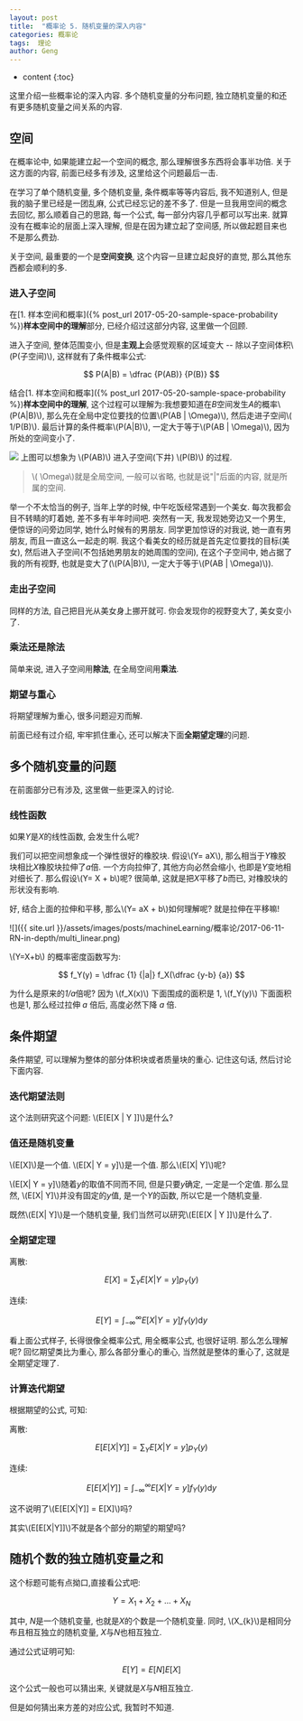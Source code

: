 ```yaml
---
layout: post
title:  "概率论 5. 随机变量的深入内容"
categories: 概率论
tags:  理论
author: Geng
---
```


* content
{:toc}


这里介绍一些概率论的深入内容. 多个随机变量的分布问题, 独立随机变量的和还有更多随机变量之间关系的内容. 

## 空间
在概率论中, 如果能建立起一个空间的概念, 那么理解很多东西将会事半功倍. 关于这方面的内容, 前面已经多有涉及, 这里给这个问题最后一击.






在学习了单个随机变量, 多个随机变量, 条件概率等等内容后, 我不知道别人, 但是我的脑子里已经是一团乱麻, 公式已经忘记的差不多了. 但是一旦我用空间的概念去回忆, 那么顺着自己的思路, 每一个公式, 每一部分内容几乎都可以写出来. 就算没有在概率论的层面上深入理解, 但是在因为建立起了空间感, 所以做起题目来也不是那么费劲. 

关于空间, 最重要的一个是**空间变换**, 这个内容一旦建立起良好的直觉, 那么其他东西都会顺利的多. 

### 进入子空间

在[1. 样本空间和概率]({% post_url 2017-05-20-sample-space-probability %})**样本空间中的理解**部分, 已经介绍过这部分内容, 这里做一个回顾. 

进入子空间, 整体范围变小, 但是**主观上**会感觉观察的区域变大 -- 除以子空间体积\\(P(子空间)\\), 这样就有了条件概率公式:

$$ P(A|B) = \dfrac {P(AB)} {P(B)} $$

结合[1. 样本空间和概率]({% post_url 2017-05-20-sample-space-probability %})**样本空间中的理解**, 这个过程可以理解为:我想要知道在*B*空间发生*A*的概率\\(P(A\|B)\\), 那么先在全局中定位要找的位置\\(P(AB \| \Omega)\\), 然后走进子空间\\( 1/P(B)\\). 最后计算的条件概率\\(P(A\|B)\\), 一定大于等于\\(P(AB \| \Omega)\\), 因为所处的空间变小了. 

![](http://photocdn.sohu.com/20160924/Img469074935.jpeg)
上图可以想象为 \\(P(AB)\\) 进入子空间(下井) \\(P(B)\\) 的过程.

> \\( \Omega\\)就是全局空间, 一般可以省略, 也就是说"\|"后面的内容, 就是所属的空间.

举一个不太恰当的例子, 当年上学的时候, 中午吃饭经常遇到一个美女. 每次我都会目不转睛的盯着她, 差不多有半年时间吧. 突然有一天, 我发现她旁边又一个男生, 便惊讶的问旁边同学, 她什么时候有的男朋友. 同学更加惊讶的对我说, 她一直有男朋友, 而且一直这么一起走的啊. 我这个看美女的经历就是首先定位要找的目标(美女), 然后进入子空间(不包括她男朋友的她周围的空间), 在这个子空间中, 她占据了我的所有视野, 也就是变大了(\\(P(A\|B)\\), 一定大于等于\\(P(AB \| \Omega)\\)). 

### 走出子空间
同样的方法, 自己把目光从美女身上挪开就可. 你会发现你的视野变大了, 美女变小了. 

### 乘法还是除法
简单来说, 进入子空间用**除法**, 在全局空间用**乘法**.

### 期望与重心
将期望理解为重心, 很多问题迎刃而解.

前面已经有过介绍, 牢牢抓住重心, 还可以解决下面**全期望定理**的问题.

## 多个随机变量的问题

在前面部分已有涉及, 这里做一些更深入的讨论.

### 线性函数

如果*Y*是*X*的线性函数, 会发生什么呢?

我们可以把空间想象成一个弹性很好的橡胶块. 假设\\(Y= aX\\), 那么相当于*Y*橡胶块相比*X*橡胶块拉伸了*a*倍. 一个方向拉伸了, 其他方向必然会缩小, 也即是*Y*变地相对细长了. 那么假设\\(Y= X + b\\)呢? 很简单, 这就是把*X*平移了*b*而已, 对橡胶块的形状没有影响.

好, 结合上面的拉伸和平移, 那么\\(Y= aX + b\\)如何理解呢? 就是拉伸在平移嘛!

![]({{ site.url }}/assets/images/posts/machineLearning/概率论/2017-06-11-RN-in-depth/multi_linear.png)

\\(Y=X+b\\) 的概率密度函数写为:

$$ f_Y(y) = \dfrac {1} {|a|} f_X(\dfrac {y-b} {a}) $$

为什么是原来的*1/a*倍呢? 因为 \\(f_X(x)\\) 下面围成的面积是 1, \\(f_Y(y)\\) 下面面积也是1, 那么经过拉伸 *a* 倍后, 高度必然下降 *a* 倍. 

## 条件期望
条件期望, 可以理解为整体的部分体积块或者质量块的重心. 记住这句话, 然后讨论下面内容.

### 迭代期望法则
这个法则研究这个问题: \\(E[E[X \| Y ]]\\)是什么?

### 值还是随机变量
\\(E[X]\\)是一个值. \\(E[X\| Y = y]\\)是一个值. 那么\\(E[X\| Y]\\)呢?

\\(E[X\| Y = y]\\)随着*y*的取值不同而不同, 但是只要*y*确定, 一定是一个定值. 那么显然, \\(E[X\| Y]\\)并没有固定的*y*值, 是一个*Y*的函数, 所以它是一个随机变量. 

既然\\(E[X\| Y]\\)是一个随机变量, 我们当然可以研究\\(E[E[X \| Y ]]\\)是什么了.

### 全期望定理
离散:

$$ E[X]  = \sum_Y E[X | Y = y ] p_Y(y)   $$

连续:

$$ E[Y]  = \int_{-\infty} ^{\infty} E[X | Y = y ] f_Y(y)\mathrm{d}y   $$

看上面公式样子, 长得很像全概率公式, 用全概率公式, 也很好证明. 那么怎么理解呢? 回忆期望类比为重心, 那么各部分重心的重心, 当然就是整体的重心了, 这就是全期望定理了.

### 计算迭代期望
根据期望的公式, 可知:

离散:

$$ E[E[X | Y ]]  = \sum_Y E[X | Y = y ] p_Y(y)   $$

连续:

$$ E[E[X | Y ]]  = \int_{-\infty} ^{\infty} E[X | Y = y ] f_Y(y)\mathrm{d}y   $$

这不说明了\\(E[E[X\|Y]] = E[X]\\)吗?

其实\\(E[E[X\|Y]]\\)不就是各个部分的期望的期望吗?

## 随机个数的独立随机变量之和
这个标题可能有点拗口,直接看公式吧:

$$ Y = X_{1} + X_{2} + ... + X_{N} $$

其中, *N*是一个随机变量, 也就是*X*的个数是一个随机变量. 同时, \\(X_{k}\\)是相同分布且相互独立的随机变量, *X*与*N*也相互独立.

通过公式证明可知:

$$ E[Y] = E[N]E[X] $$

这个公式一般也可以猜出来, 关键就是*X*与*N*相互独立.

但是如何猜出来方差的对应公式, 我暂时不知道.
